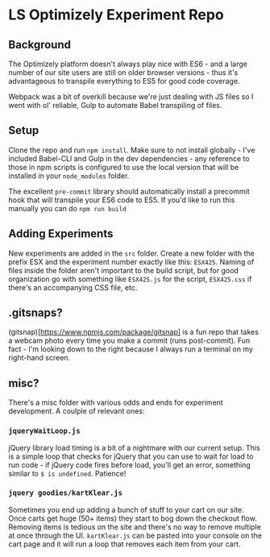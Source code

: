 # LS Optimizely Experiment Repo

## Background

The Optimizely platform doesn't always play nice with ES6 - and a large number of our site users are still on older browser versions - thus it's advantageous to transpile everything to ES5 for good code coverage.

Webpack was a bit of overkill because we're just dealing with JS files so I went with ol' reliable, Gulp to automate Babel transpiling of files.

## Setup

Clone the repo and run `npm install`. Make sure to not install globally - I've included Babel-CLI and Gulp in the dev dependencies - any reference to those in npm scripts is configured to use the local version that will be installed in your `node_modules` folder.

The excellent `pre-commit` library should automatically install a precommit hook that will transpile your ES6 code to ES5. If you'd like to run this manually you can do `npm run build`

## Adding Experiments

New experiments are added in the `src` folder. Create a new folder with the prefix ESX and the experiment number exactly like this: `ESX425`. Naming of files inside the folder aren't important to the build script, but for good organization go with something like `ESX425.js` for the script, `ESX425.css` if there's an accompanying CSS file, etc.

## .gitsnaps?

(gitsnap)[https://www.npmjs.com/package/gitsnap] is a fun repo that takes a webcam photo every time you make a commit (runs post-commit). Fun fact - I'm looking down to the right because I always run a terminal on my right-hand screen.

## misc?

There's a misc folder with various odds and ends for experiment development. A coulple of relevant ones:

### `jqueryWaitLoop.js`

jQuery library load timing is a bit of a nightmare with our current setup. This is a simple loop that checks for jQuery that you can use to wait for load to run code - if jQuery code fires before load, you'll get an error, something similar to `$ is undefined`. Patience!

### `jquery goodies/kartKlear.js`

Sometimes you end up adding a bunch of stuff to your cart on our site. Once carts get huge (50+ items) they start to bog down the checkout flow. Removing items is tedious on the site and there's no way to remove multiple at once through the UI. `kartKlear.js` can be pasted into your console on the cart page and it will run a loop that removes each item from your cart.
